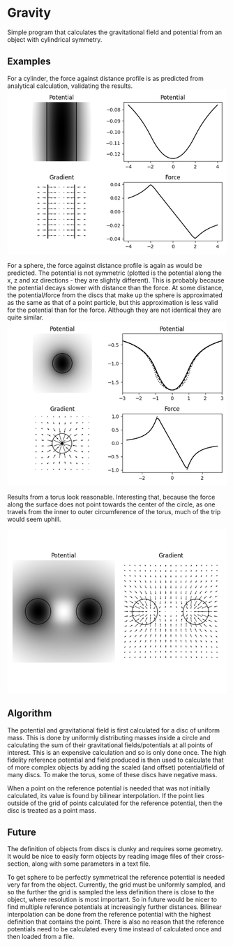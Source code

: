 # Gravity

Simple program that calculates the gravitational field and potential from an object with cylindrical symmetry.

## Examples

For a cylinder, the force against distance profile is as predicted from analytical calculation, validating the results.
<img src = "cylinder.png">

For a sphere, the force against distance profile is again as would be predicted. The potential is not symmetric (plotted is the potential along the x,  z and xz directions - they are slightly different). This is probably because the potential decays slower with distance than the force. At some distance, the potential/force from the discs that make up the sphere is approximated as the same as that of a point particle, but this approximation is less valid for the potential than for the force. Although they are not identical they are quite similar.
<img src = "sphere.png">

Results from a torus look reasonable. Interesting that, because the force along the surface does not point towards the center of the circle, as one travels from the inner to outer circumference of the torus, much of the trip would seem uphill.

<img src = "torus.png">

## Algorithm

The potential and gravitational field is first calculated for a disc of uniform mass. This is done by uniformly distributing masses inside a circle and calculating the sum of their gravitational fields/potentials at all points of interest. This is an expensive calculation and so is only done once. The high fidelity reference potential and field produced is then used to calculate that of more complex objects by adding the scaled (and offset) potential/field of many discs. To make the torus, some of these discs have negative mass.

When a point on the reference potential is needed that was not initially calculated, its value is found by bilinear interpolation. If the point lies outside of the grid of points calculated for the reference potential, then the disc is treated as a point mass.

## Future

The definition of objects from discs is clunky and requires some geometry. It would be nice to easily form objects by reading image files of their cross-section, along with some parameters in a text file.

To get sphere to be perfectly symmetrical the reference potential is needed very far from the object. Currently, the grid must be uniformly sampled, and so the further the grid is sampled the less definition there is close to the object, where resolution is most important. So in future would be nicer to find multiple reference potentials at increasingly further distances. Bilinear interpolation can be done from the reference potential with the highest definition that contains the point. There is also no reason that the reference potentials need to be calculated every time instead of calculated once and then loaded from a file.
